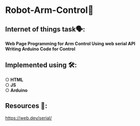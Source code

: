 # Robot-Arm-Control🦾

## Internet of things task🗣:<br />
**Web Page Programming for Arm Control Using web serial API** <br />
**Writing Arduino Code for Control**<br />

## Implemented using 🛠️:<br />
○ **HTML**<br />
○ **JS**<br />
○ **Arduino**<br />

## Resources 🔗:<br />
https://web.dev/serial/<br />
